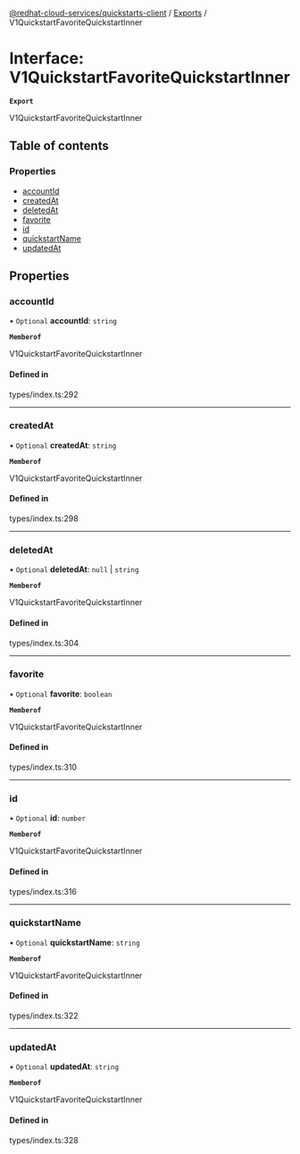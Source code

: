 [@redhat-cloud-services/quickstarts-client](../README.md) / [Exports](../modules.md) / V1QuickstartFavoriteQuickstartInner

# Interface: V1QuickstartFavoriteQuickstartInner

**`Export`**

V1QuickstartFavoriteQuickstartInner

## Table of contents

### Properties

- [accountId](V1QuickstartFavoriteQuickstartInner.md#accountid)
- [createdAt](V1QuickstartFavoriteQuickstartInner.md#createdat)
- [deletedAt](V1QuickstartFavoriteQuickstartInner.md#deletedat)
- [favorite](V1QuickstartFavoriteQuickstartInner.md#favorite)
- [id](V1QuickstartFavoriteQuickstartInner.md#id)
- [quickstartName](V1QuickstartFavoriteQuickstartInner.md#quickstartname)
- [updatedAt](V1QuickstartFavoriteQuickstartInner.md#updatedat)

## Properties

### accountId

• `Optional` **accountId**: `string`

**`Memberof`**

V1QuickstartFavoriteQuickstartInner

#### Defined in

types/index.ts:292

___

### createdAt

• `Optional` **createdAt**: `string`

**`Memberof`**

V1QuickstartFavoriteQuickstartInner

#### Defined in

types/index.ts:298

___

### deletedAt

• `Optional` **deletedAt**: ``null`` \| `string`

**`Memberof`**

V1QuickstartFavoriteQuickstartInner

#### Defined in

types/index.ts:304

___

### favorite

• `Optional` **favorite**: `boolean`

**`Memberof`**

V1QuickstartFavoriteQuickstartInner

#### Defined in

types/index.ts:310

___

### id

• `Optional` **id**: `number`

**`Memberof`**

V1QuickstartFavoriteQuickstartInner

#### Defined in

types/index.ts:316

___

### quickstartName

• `Optional` **quickstartName**: `string`

**`Memberof`**

V1QuickstartFavoriteQuickstartInner

#### Defined in

types/index.ts:322

___

### updatedAt

• `Optional` **updatedAt**: `string`

**`Memberof`**

V1QuickstartFavoriteQuickstartInner

#### Defined in

types/index.ts:328
